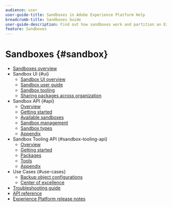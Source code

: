 ```yaml
---
audience: user
user-guide-title: Sandboxes in Adobe Experience Platform Help
breadcrumb-title: Sandboxes Guide
user-guide-description: Find out how sandboxes work and partition an Experience Platform instance into virtual environments for development, testing, and application deployment.
feature: Sandboxes
---
```


# Sandboxes {#sandbox}

* [Sandboxes overview](home.md)
* Sandbox UI {#ui}
  * [Sandbox UI overview](ui/overview.md)
  * [Sandbox user guide](ui/user-guide.md)
  * [Sandbox tooling](ui/sandbox-tooling.md)
  * [Sharing packages across organization](ui/sharing-packages-across-orgs.md)
* Sandbox API {#api}
  * [Overview](api/overview.md) 
  * [Getting started](api/getting-started.md)
  * [Available sandboxes](api/available.md)
  * [Sandbox management](api/sandboxes.md)
  * [Sandbox types](api/types.md)
  * [Appendix](api/appendix.md)
* Sandbox Tooling API {#sandbox-tooling-api}
  * [Overview](sandbox-tooling-api/overview.md)
  * [Getting started](sandbox-tooling-api/getting-started.md)
  * [Packages](sandbox-tooling-api/packages.md)
  * [Tools](sandbox-tooling-api/tools.md)
  * [Appendix](sandbox-tooling-api/appendix.md)
* Use Cases {#use-cases}
  * [Backup object configurations](use-cases/backup-object-configuration.md)
  * [Center of excellence](use-cases/center-of-excellence.md)
* [Troubleshooting guide](troubleshooting-guide.md)
* [API reference](https://www.adobe.io/experience-platform-apis/references/sandbox)
* [Experience Platform release notes](https://experienceleague.adobe.com/en/docs/experience-platform/release-notes/latest)
